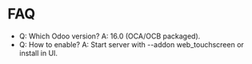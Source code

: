 # FAQ

- Q: Which Odoo version? A: 16.0 (OCA/OCB packaged).
- Q: How to enable? A: Start server with --addon web_touchscreen or install in UI.
